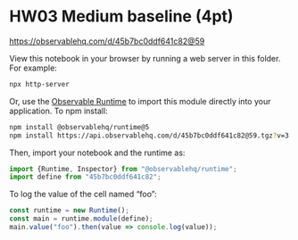 # HW03 Medium baseline (4pt)

https://observablehq.com/d/45b7bc0ddf641c82@59

View this notebook in your browser by running a web server in this folder. For
example:

~~~sh
npx http-server
~~~

Or, use the [Observable Runtime](https://github.com/observablehq/runtime) to
import this module directly into your application. To npm install:

~~~sh
npm install @observablehq/runtime@5
npm install https://api.observablehq.com/d/45b7bc0ddf641c82@59.tgz?v=3
~~~

Then, import your notebook and the runtime as:

~~~js
import {Runtime, Inspector} from "@observablehq/runtime";
import define from "45b7bc0ddf641c82";
~~~

To log the value of the cell named “foo”:

~~~js
const runtime = new Runtime();
const main = runtime.module(define);
main.value("foo").then(value => console.log(value));
~~~
